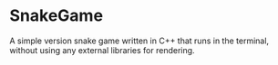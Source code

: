 # SnakeGame
A simple version snake game written in C++ that runs in the terminal, without using any external libraries for rendering.
